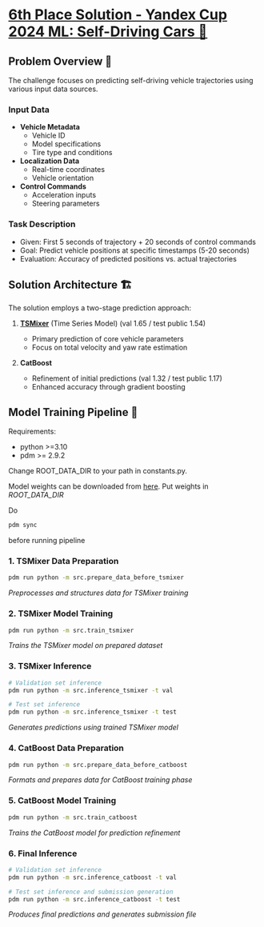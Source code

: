 # [6th Place Solution - Yandex Cup 2024 ML: Self-Driving Cars 🚗](https://contest.yandex.ru/contest/69013/standings/)

## Problem Overview 🎯

The challenge focuses on predicting self-driving vehicle trajectories using various input data sources. 

### Input Data
- **Vehicle Metadata**
  - Vehicle ID
  - Model specifications
  - Tire type and conditions
- **Localization Data**
  - Real-time coordinates
  - Vehicle orientation
- **Control Commands**
  - Acceleration inputs
  - Steering parameters

### Task Description
- Given: First 5 seconds of trajectory + 20 seconds of control commands
- Goal: Predict vehicle positions at specific timestamps (5-20 seconds)
- Evaluation: Accuracy of predicted positions vs. actual trajectories

## Solution Architecture 🏗️

The solution employs a two-stage prediction approach:
1. **[TSMixer](https://arxiv.org/abs/2303.06053)** (Time Series Model) (val 1.65 / test public 1.54)
   - Primary prediction of core vehicle parameters
   - Focus on total velocity and yaw rate estimation

2. **CatBoost**
   - Refinement of initial predictions (val 1.32 / test public 1.17)
   - Enhanced accuracy through gradient boosting

## Model Training Pipeline 🔄

Requirements:
- python >=3.10
- pdm >= 2.9.2

Change ROOT_DATA_DIR to your path in constants.py.

Model weights can be downloaded from [here](https://www.kaggle.com/datasets/makstabu/tabu-self-driving-car-files/data). Put weights in *ROOT_DATA_DIR*

Do  
```bash
pdm sync
```
before running pipeline

### 1. TSMixer Data Preparation
```bash
pdm run python -m src.prepare_data_before_tsmixer
```
*Preprocesses and structures data for TSMixer training*

### 2. TSMixer Model Training
```bash
pdm run python -m src.train_tsmixer
```
*Trains the TSMixer model on prepared dataset*

### 3. TSMixer Inference
```bash
# Validation set inference
pdm run python -m src.inference_tsmixer -t val

# Test set inference
pdm run python -m src.inference_tsmixer -t test
```
*Generates predictions using trained TSMixer model*

### 4. CatBoost Data Preparation
```bash
pdm run python -m src.prepare_data_before_catboost
```
*Formats and prepares data for CatBoost training phase*

### 5. CatBoost Model Training
```bash
pdm run python -m src.train_catboost
```
*Trains the CatBoost model for prediction refinement*

### 6. Final Inference
```bash
# Validation set inference
pdm run python -m src.inference_catboost -t val

# Test set inference and submission generation
pdm run python -m src.inference_catboost -t test
```
*Produces final predictions and generates submission file*